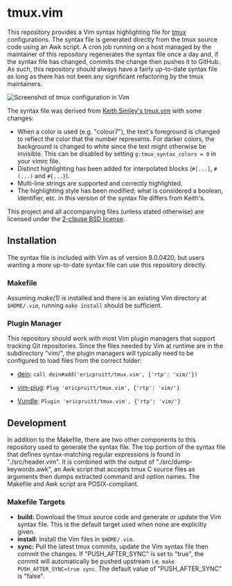 tmux.vim
========

This repository provides a Vim syntax highlighting file for [tmux][tmux]
configurations. The syntax file is generated directly from the tmux source code
using an Awk script. A cron job running on a host managed by the maintainer of
this repository regenerates the syntax file once a day and, if the syntax file
has changed, commits the change then pushes it to GitHub. As such, this
repository should always have a fairly up-to-date syntax file as long as there
has not been any significant refactoring by the tmux maintainers.

![Screenshot of tmux configuration in Vim](screenshot.png)

The syntax file was derived from [Keith Smiley's tmux.vim][keith-tmux.vim] with
some changes:

- When a color is used (e.g. "colour7"), the text's foreground is changed to
  reflect the color that the number represents. For darker colors, the
  background is changed to white since the text might otherwise be invisible.
  This can be disabled by setting `g:tmux_syntax_colors = 0` in your vimrc
  file.
- Distinct highlighting has been added for interpolated blocks (`#[...]`,
  `#(...)` and `#{...}`).
- Multi-line strings are supported and correctly highlighted.
- The highlighting style has been modified; what is considered a boolean,
  identifier, etc. in this version of the syntax file differs from Keith's.

This project and all accompanying files (unless stated otherwise) are licensed
under the [2-clause BSD license][bsd-2-clause].

  [tmux]: https://github.com/tmux/tmux/
  [keith-tmux.vim]: https://github.com/keith/tmux.vim
  [bsd-2-clause]: http://opensource.org/licenses/BSD-2-Clause

Installation
------------

The syntax file is included with Vim as of version 8.0.0420, but users wanting
a more up-to-date syntax file can use this repository directly.

### Makefile ###

Assuming _make(1)_ is installed and there is an existing Vim directory at
`$HOME/.vim`, running `make install` should be sufficient.

### Plugin Manager ###

This repository should work with most Vim plugin managers that support tracking
Git repositories. Since the files needed by Vim at runtime are in the
subdirectory "vim/", the plugin managers will typically need to be configured
to load files from the correct folder:

- [dein][dein]: `call dein#add('ericpruitt/tmux.vim', {'rtp': 'vim/'})`
- [vim-plug][vim-plug]: `Plug 'ericpruitt/tmux.vim', {'rtp': 'vim/'}`
- [Vundle][vundle]: `Plugin 'ericpruitt/tmux.vim', {'rtp': 'vim/'}`

  [dein]: https://github.com/Shougo/dein.vim
  [vim-plug]: https://github.com/junegunn/vim-plug
  [vundle]: https://github.com/VundleVim/Vundle.vim

Development
-----------

In addition to the Makefile, there are two other components to this repository
used to generate the syntax file. The top portion of the syntax file that
defines syntax-matching regular expressions is found in "./src/header.vim". It
is combined with the output of "./src/dump-keywords.awk", an Awk script that
accepts tmux C source files as arguments then dumps extracted command and
option names. The Makefile and Awk script are POSIX-compliant.

### Makefile Targets ###

- **build:** Download the tmux source code and generate or update the Vim
  syntax file. This is the default target used when none are explicitly given.
- **install:** Install the Vim files in `$HOME/.vim`.
- **sync:** Pull the latest tmux commits, update the Vim syntax file then
  commit the changes. If "PUSH_AFTER_SYNC" is set to "true", the commit will
  automatically be pushed upstream i.e. `make PUSH_AFTER_SYNC=true sync`. The
  default value of "PUSH_AFTER_SYNC" is "false".
